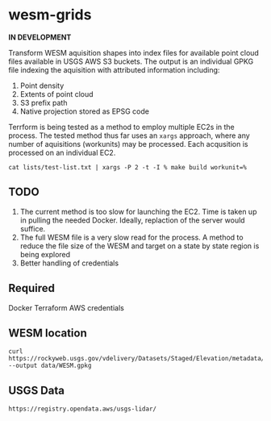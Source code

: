 # wesm-grids

**IN DEVELOPMENT**

Transform WESM aquisition shapes into index files for available point cloud files available in USGS AWS S3 buckets.  The output is an individual GPKG file indexing the aquisition with attributed information including:

1. Point density
1. Extents of point cloud
1. S3 prefix path
1. Native projection stored as EPSG code

Terrform is being tested as a method to employ multiple EC2s in the process.  The tested method thus far uses an `xargs` approach, where any number of aquisitions (workunits) may be processed. Each acqusition is processed on an individual EC2.

```
cat lists/test-list.txt | xargs -P 2 -t -I % make build workunit=%
```

## TODO

1. The current method is too slow for launching the EC2.  Time is taken up in pulling the needed Docker. Ideally, replaction of the server would suffice.
1. The full WESM file is a very slow read for the process.  A method to reduce the file size of the WESM and target on a state by state region is being explored   
1. Better handling of credentials

## Required

Docker
Terraform
AWS credentials

## WESM location

```
curl https://rockyweb.usgs.gov/vdelivery/Datasets/Staged/Elevation/metadata/WESM.gpkg --output data/WESM.gpkg
```

## USGS Data

```
https://registry.opendata.aws/usgs-lidar/
```

